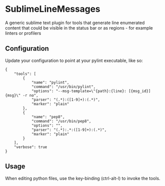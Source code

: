 SublimeLineMessages
===================

A generic sublime text plugin for tools that generate line enumerated content
that could be visible in the status bar or as regions - for example linters or
profilers

Configuration
-------------

Update your configuration to point at your pylint executable, like so:

```
{
    "tools": [
        {
            "name": "pylint",
            "command": "/usr/bin/pylint",
            "options": "--msg-template=\"{path}:{line}: [{msg_id}] {msg}\" -r no",
            "parser": "(.*):([1-9]+):(.*)",
            "marker": "plain"
        },
        {
            "name": "pep8",
            "command": "/usr/bin/pep8",
            "options": "",
            "parser": "(.*):.*:([1-9]+):(.*)",
            "marker": "plain"
        }
    ],
    "verbose": true
}
```

Usage
-----

When editing python files, use the key-binding (ctrl-alt-l) to invoke the tools.
